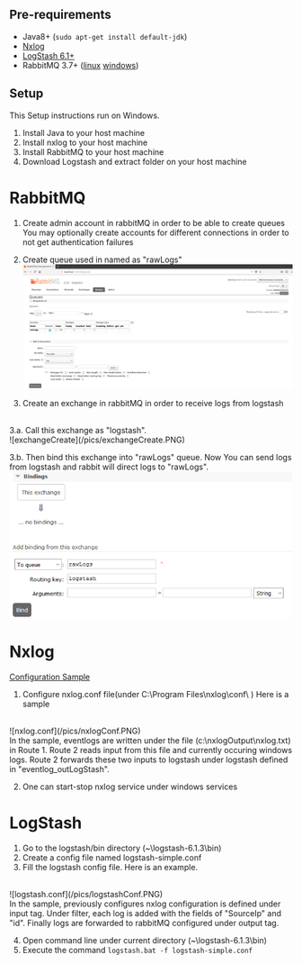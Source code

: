 ## Pre-requirements
*  Java8+ (`sudo apt-get install default-jdk`)
*  [Nxlog](https://nxlog.co/products/nxlog-community-edition/download)
*  [LogStash 6.1+](https://www.elastic.co/downloads/logstash)
*  RabbitMQ 3.7+ ([linux](https://tecadmin.net/install-rabbitmq-server-on-ubuntu/#) [windows](https://cmatskas.com/getting-started-with-rabbitmq-on-windows/))


## Setup
This Setup instructions run on Windows.

1.  Install Java to your host machine
2.  Install nxlog to your host machine
3.  Install RabbitMQ to your host machine
4.  Download Logstash and extract folder on your host machine

# RabbitMQ
1.  Create admin account in rabbitMQ in order to be able to create queues
You may optionally create accounts for different connections in order to not get authentication failures
2.  Create queue used in named as "rawLogs"
![rabbitQueues](/pics/rabbitQueues.PNG)

3.  Create an exchange in rabbitMQ in order to receive logs from logstash
<br>
3.a.  Call this exchange as "logstash".
<br>
![exchangeCreate](/pics/exchangeCreate.PNG)

3.b.  Then bind this exchange into "rawLogs" queue. Now You can send logs from logstash and rabbit will direct logs to "rawLogs".
<br>
![exchangeBindPNG](/pics/exchangeBindPNG.PNG)

# Nxlog
[Configuration Sample](https://nxlog.co/docs/elasticsearch-kibana/using-nxlog-with-elasticsearch-and-kibana.html)
1.  Configure nxlog.conf file(under C:\Program Files\nxlog\conf\ )  Here is a sample
<br>
![nxlog.conf](/pics/nxlogConf.PNG)
<br>
In the sample, eventlogs are written under the file (c:\nxlogOutput\nxlog.txt) in Route 1. Route 2 reads input from this file and currently occuring windows logs. Route 2 forwards these two inputs to logstash under logstash defined in "eventlog_outLogStash".

2.  One can start-stop nxlog service under windows services

# LogStash
1.  Go to the logstash/bin directory (~\logstash-6.1.3\bin)
2.  Create a config file named logstash-simple.conf
3.  Fill the logstash config file. Here is an example.
<br>
![logstash.conf](/pics/logstashConf.PNG)
<br>
In the sample, previously configures nxlog configuration is defined under input tag. Under filter, each log is added with the fields of "SourceIp" and "id". Finally logs are forwarded to rabbitMQ configured under output tag.

4.  Open command line under current directory (~\logstash-6.1.3\bin)
5.  Execute the command `logstash.bat -f logstash-simple.conf`
